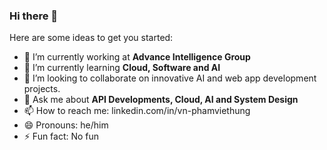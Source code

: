 ### Hi there 👋
Here are some ideas to get you started:

- 🔭 I’m currently working at **Advance Intelligence Group** 
- 🌱 I’m currently learning **Cloud, Software and AI**
- 👯 I’m looking to collaborate on innovative AI and web app development projects.
- 💬 Ask me about **API Developments, Cloud, AI and System Design**
- 📫 How to reach me: linkedin.com/in/vn-phamviethung
- 😄 Pronouns: he/him
- ⚡ Fun fact: No fun

